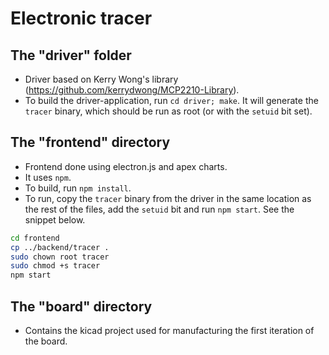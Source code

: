 # Electronic tracer

## The "driver" folder

* Driver based on Kerry Wong's library (<https://github.com/kerrydwong/MCP2210-Library>).
* To build the driver-application, run `cd driver; make`. It will generate the `tracer` binary, which should be run as root (or with the `setuid` bit set).

## The "frontend" directory

* Frontend done using electron.js and apex charts.
* It uses `npm`.
* To build, run `npm install`.
* To run, copy the `tracer` binary from the driver in the same location as the rest of the files, add the `setuid` bit and run `npm start`. See the snippet below.

```bash
cd frontend
cp ../backend/tracer .
sudo chown root tracer
sudo chmod +s tracer
npm start
```

## The "board" directory

* Contains the kicad project used for manufacturing the first iteration of the board.
